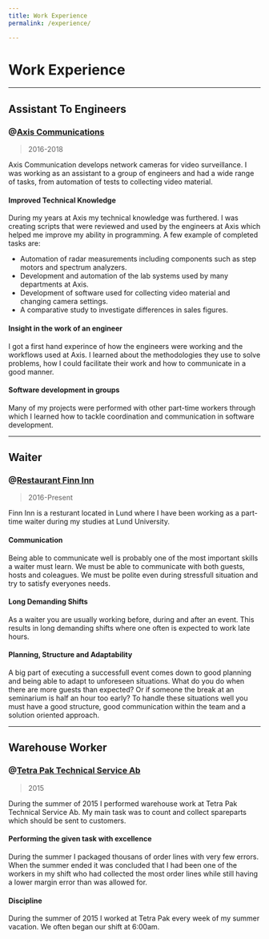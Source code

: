 ```yaml
---
title: Work Experience
permalink: /experience/

---
```

# Work Experience

---

## Assistant To Engineers   
### @[Axis Communications](https://www.axis.com/)
> 2016-2018

Axis Communication develops network cameras for video surveillance. 
I was working as an assistant to a group of engineers and had a wide range of tasks, from automation of tests to collecting video material. 

#### Improved Technical Knowledge
During my years at Axis my technical knowledge was furthered. I was creating scripts that were reviewed and used by the engineers at Axis which helped me 
improve my ability in programming. A few example of completed tasks are:
- Automation of radar measurements including components such as step motors and spectrum analyzers. 
- Development and automation of the lab systems used by many departments at Axis. 
- Development of software used for collecting video material and changing camera settings.
- A comparative study to investigate differences in sales figures.

#### Insight in the work of an engineer
I got a first hand experince of how the engineers were working and the workflows used at Axis. I learned about the methodologies they use to solve problems,
how I could facilitate their work and how to communicate in a good manner.

#### Software development in groups 
Many of my projects were performed with other part-time workers through which I learned how to tackle coordination and communication in software development. 
 
---
## Waiter 
### @[Restaurant Finn Inn](https://www.finninn.se/)
> 2016-Present

Finn Inn is a resturant located in Lund where I have been working as a part-time waiter during my studies at Lund University.

#### Communication
Being able to communicate well is probably one of the most important skills a waiter must learn. We must be able to communicate with both guests, 
hosts and coleagues. We must be polite even during stressfull situation and try to satisfy everyones needs.

#### Long Demanding Shifts
As a waiter you are usually working before, during and after an event. This results in long demanding shifts where one often is expected to work late hours.

#### Planning, Structure and Adaptability 
A big part of executing a successfull event comes down to good planning and being able to adapt to unforeseen situations. 
What do you do when there are more guests than expected? Or if someone the break at an seminarium is half an hour too early?
To handle these situations well you must have a good structure, good communication within the team and a solution oriented approach. 

---
## Warehouse Worker 
### @[Tetra Pak Technical Service Ab](https://www.tetrapak.com/)
> 2015

During the summer of 2015 I performed warehouse work at Tetra Pak Technical Service Ab. 
My main task was to count and collect spareparts which should be sent to customers. 

#### Performing the given task with excellence
During the summer I packaged thousans of order lines with very few errors. When the summer ended it was concluded that I had been one of the workers in
my shift who had collected the most order lines while still having a lower margin error than was allowed for.

#### Discipline
During the summer of 2015 I worked at Tetra Pak every week of my summer vacation. We often began our shift at 6:00am.
